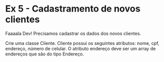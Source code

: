 # Ex 5 - Cadastramento de novos clientes

Faaaala Dev!
Precisamos cadastrar os dados dos novos clientes.

Crie uma classe Cliente. Cliente possui os seguintes atributos: nome, cpf, endereço, número de celular. O atributo endereço deve ser um array de endereços que são do tipo Endereço.